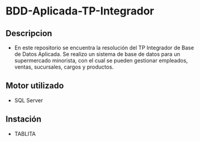 # BDD-Aplicada-TP-Integrador
## Descripcion
- En este repositorio se encuentra la resolución del TP Integrador de Base de Datos Aplicada. Se realizo un sistema de base de datos para un supermercado minorista, con el cual se pueden gestionar empleados, ventas, sucursales, cargos y productos.

## Motor utilizado
- SQL Server

## Instación

- TABLITA
